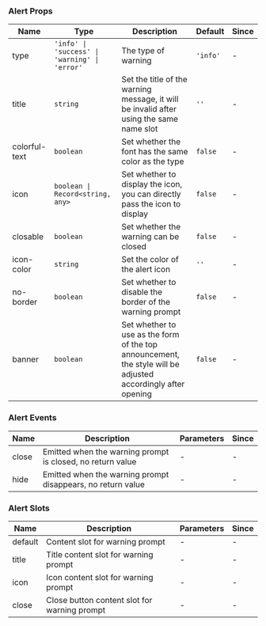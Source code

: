 ### Alert Props

| Name          | Type              | Description                                                           | Default | Since |
| ------------- | ----------------- | -------------------------------------------------------------- | ------ | --- |
| type | `'info' \| 'success' \| 'warning' \| 'error'` | The type of warning | `'info'` | - |
| title | `string` | Set the title of the warning message, it will be invalid after using the same name slot | `''` | - |
| colorful-text | `boolean` | Set whether the font has the same color as the type | `false` | - |
| icon | `boolean \| Record<string, any>` | Set whether to display the icon, you can directly pass the icon to display | `false` | - |
| closable | `boolean` | Set whether the warning can be closed | `false` | - |
| icon-color | `string` | Set the color of the alert icon | `''` | - |
| no-border | `boolean` | Set whether to disable the border of the warning prompt | `false` | - |
| banner | `boolean` | Set whether to use as the form of the top announcement, the style will be adjusted accordingly after opening | `false` | - |

### Alert Events

| Name     | Description                             | Parameters | Since |
| -------- | -------------------------------- | ---- | --- |
| close | Emitted when the warning prompt is closed, no return value | - | - |
| hide | Emitted when the warning prompt disappears, no return value | - | - |

### Alert Slots

| Name    | Description                       | Parameters | Since |
| ------- | -------------------------- | --- | --- |
| default | Content slot for warning prompt | - | - |
| title | Title content slot for warning prompt | - | - |
| icon | Icon content slot for warning prompt | - | - |
| close | Close button content slot for warning prompt | - | - |
